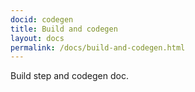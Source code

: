 ```yaml
---
docid: codegen 
title: Build and codegen
layout: docs
permalink: /docs/build-and-codegen.html
---
```


Build step and codegen doc.
